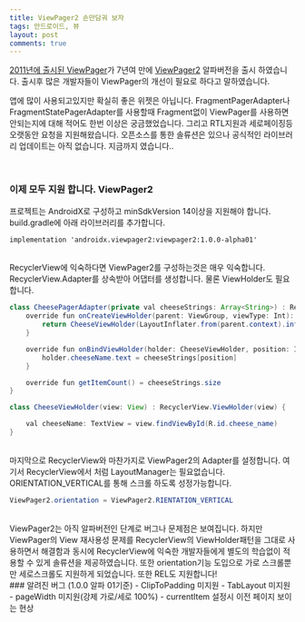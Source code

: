 ```yaml
---
title: ViewPager2 손만담궈 보자
tags: 안드로이드, 뷰
layout: post
comments: true
---
```


[2011년에 출시된 ViewPager](https://android-developers.googleblog.com/2011/08/horizontal-view-swiping-with-viewpager.html)가 7년여 만에 [ViewPager2](https://developer.android.com/jetpack/androidx/releases/viewpager2#1.0.0-alpha01) 알파버전을 출시 하였습니다. 출시후 많은 개발자들이 ViewPager의 개선이 필요로 하다고 말하였습니다.  

앱에 많이 사용되고있지만 확실히 좋은 위젯은 아닙니다. FragmentPagerAdapter나 FragmentStatePagerAdapter를 사용할때 Fragment없이 ViewPager를 사용하면 안되는지에 대해 적어도 한번 이상은 궁금했었습니다. 
그리고 RTL지원과 세로페이징등 오랫동안 요청을 지원해왔습니다. 오픈소스를 통한 솔류션은 있으나 공식적인 라이브러리 업데이트는 아직 없습니다. 지금까지 였습니다..  

<br>

### 이제 모두 지원 합니다. ViewPager2  

프로젝트는 AndroidX로 구성하고 minSdkVersion 14이상을 지원해야 합니다.
build.gradle에 아래 라이브러리를 추가합니다.
```xml
implementation 'androidx.viewpager2:viewpager2:1.0.0-alpha01'
```

<br>
RecyclerView에 익숙하다면 ViewPager2를 구성하는것은 매우 익숙합니다. RecyclerView.Adapter를 상속받아 어댑터를 생성합니다. 물론 ViewHolder도 필요합니다.  

```java
class CheesePagerAdapter(private val cheeseStrings: Array<String>) : RecyclerView.Adapter<CheeseViewHolder>() {
    override fun onCreateViewHolder(parent: ViewGroup, viewType: Int): CheeseViewHolder {
        return CheeseViewHolder(LayoutInflater.from(parent.context).inflate(R.layout.cheese_list_item, parent, false))
    }

    override fun onBindViewHolder(holder: CheeseViewHolder, position: Int) {
        holder.cheeseName.text = cheeseStrings[position]
    }

    override fun getItemCount() = cheeseStrings.size
}

class CheeseViewHolder(view: View) : RecyclerView.ViewHolder(view) {

    val cheeseName: TextView = view.findViewById(R.id.cheese_name)
}
```

<br>
마지막으로 RecyclerView와 마찬가지로 ViewPager2의 Adapter를 설정합니다. 여기서 RecyclerView에서 처럼 LayoutManager는 필요없습니다. ORIENTATION_VERTICAL를 통해 스크롤 하도록 성정가능합니다.  

```java
ViewPager2.orientation = ViewPager2.RIENTATION_VERTICAL
```

<br>
ViewPager2는 아직 알파버전인 단계로 버그나 문제점은 보여집니다. 하지만 ViewPager의 View 재사용성 문제를 RecyclerView의 ViewHolder패턴을 그대로 사용하면서 해결함과 동시에 RecyclerView에 익숙한 개발자들에게 별도의 학습없이 적용할 수 있게 솔류션을 제공하였습니다. 또한 orientation기능 도입으로 가로 스크롤뿐만 세로스크롤도 지원하게 되었습니다. 또한 REL도 지원합니다!

<br>
### 알려진 버그 (1.0.0 알파 01기준)
- ClipToPadding 미지원
- TabLayout 미지원
- pageWidth 미지원(강제 가로/세로 100%)
- currentItem 설정시 이전 페이지 보이는 현상


